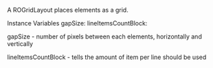A ROGridLayout places elements as a grid.

Instance Variables
	gapSize:		<SmallInteger>
	lineItemsCountBlock:		<BlockContext>

gapSize
	- number of pixels between each elements, horizontally and vertically

lineItemsCountBlock
	- tells the amount of item per line should be used
